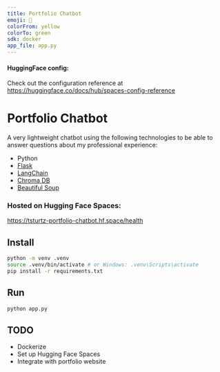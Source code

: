 ```yaml
---
title: Portfolio Chatbot
emoji: 🤖
colorFrom: yellow
colorTo: green
sdk: docker
app_file: app.py
---
```


#### HuggingFace config:
Check out the configuration reference at https://huggingface.co/docs/hub/spaces-config-reference

# Portfolio Chatbot

A very lightweight chatbot using the following technologies to be able to answer questions about my professional experience:
- Python
- [Flask](https://flask.palletsprojects.com/en/stable/)
- [LangChain](https://www.langchain.com/)
- [Chroma DB](https://www.trychroma.com/)
- [Beautiful Soup](https://pypi.org/project/beautifulsoup4/)

### Hosted on Hugging Face Spaces:
https://tsturtz-portfolio-chatbot.hf.space/health

## Install
```sh
python -m venv .venv
source .venv/bin/activate # or Windows: .venv\Scripts\activate
pip install -r requirements.txt
```

## Run
```sh
python app.py
```

## TODO
- Dockerize
- Set up Hugging Face Spaces
- Integrate with portfolio website
